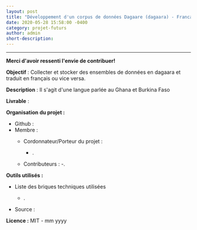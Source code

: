 ```yaml
---
layout: post
title: "Développement d'un corpus de données Dagaare (dagaara) - Francais"
date: 2020-05-28 15:58:00 -0400
category: projet-futurs
author: admin
short-description:
---
```


-----
**Merci d'avoir ressenti l'envie de contribuer!** 

**Objectif** : Collecter et stocker des ensembles de données en dagaara et traduit en français ou vice versa. 

**Description** : Il s'agit d'une langue parlée au Ghana et Burkina Faso

**Livrable** : 

**Organisation du projet :**

- Github : 
- Membre :
    - Cordonnateur/Porteur du projet :
    	- .
      
    - Contributeurs :
    	-.

**Outils utilisés :**

- Liste des briques techniques utilisées
    - .
    
- Source  : 

**Licence :** MIT - mm yyyy

